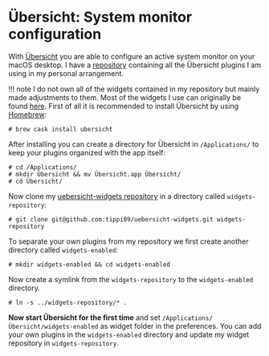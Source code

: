 # Übersicht: System monitor configuration
With [Übersicht](http://tracesof.net/uebersicht/) you are able to configure an active system monitor on your macOS desktop. I have a [repository](https://github.com/tippi09/uebersicht-widgets) containing all the Übersicht plugins I am using in my personal arrangement.

!!! note
    I do not own all of the widgets contained in my repository but mainly made adjustments to them. Most of the widgets I use can originally be found [here](http://tracesof.net/uebersicht-widgets/).
First of all it is recommended to install Übersicht by using [Homebrew](https://brew.sh/index_de):
```console
# brew cask install ubersicht
```
After installing you can create a directory for Übersicht in `/Applications/` to keep your plugins organized with the app itself:
```console
# cd /Applications/
# mkdir Übersicht && mv Übersicht.app Übersicht/
# cd Übersicht/
```
Now clone my [uebersicht-widgets repository](https://github.com/tippi09/uebersicht-widgets) in a directory called `widgets-repository`:
```console
# git clone git@github.com:tippi09/uebersicht-widgets.git widgets-repository
```
To separate your own plugins from my repository we first create another directory called `widgets-enabled`: 
```console
# mkdir widgets-enabled && cd widgets-enabled
```
Now create a symlink from the `widgets-repository` to the `widgets-enabled` directory.
```console
# ln -s ../widgets-repository/* .
```
**Now start Übersicht for the first time** and set `/Applications/Übersicht/widgets-enabled` as widget folder in the preferences. You can add your own plugins in the `widgets-enabled` directory and update my widget repository in `widgets-repository`.
